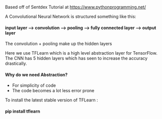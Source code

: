 
Based off of Sentdex Tutorial at https://www.pythonprogramming.net/

A Convolutional Neural Network is structured something like this:

#### input layer --> convolution -->  pooling --> fully connected layer --> output layer

The convolution + pooling make up the hidden layers

Here we use TFLearn which is a high level abstraction layer for TensorFlow. The CNN has 5 hidden layers which has seen to increase the accuracy drastically.
#### Why do we need Abstraction?
* For simplicity of code
* The code becomes a lot less error prone

To install the latest stable version of TFLearn :
#### pip install tflearn
